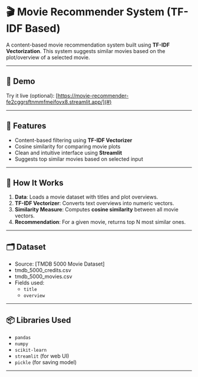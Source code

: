 
# 🎬 Movie Recommender System (TF-IDF Based)

A content-based movie recommendation system built using **TF-IDF Vectorization**. This system suggests similar movies based on the plot/overview of a selected movie.

---

## 🚀 Demo

Try it live (optional): [https://movie-recommender-fe2cggrsftnmmfmeifovx8.streamlit.app/](#)  

---

## 📌 Features

- Content-based filtering using **TF-IDF Vectorizer**
- Cosine similarity for comparing movie plots
- Clean and intuitive interface using **Streamlit**
- Suggests top similar movies based on selected input

---

## 🧠 How It Works

1. **Data**: Loads a movie dataset with titles and plot overviews.
2. **TF-IDF Vectorizer**: Converts text overviews into numeric vectors.
3. **Similarity Measure**: Computes **cosine similarity** between all movie vectors.
4. **Recommendation**: For a given movie, returns top N most similar ones.

---

## 🗂️ Dataset

- Source: [TMDB 5000 Movie Dataset]
- tmdb_5000_credits.csv
- tmdb_5000_movies.csv
- Fields used:
  - `title`
  - `overview`

---

## 📦 Libraries Used

- `pandas`
- `numpy`
- `scikit-learn`
- `streamlit` (for web UI)
- `pickle` (for saving model)

---

